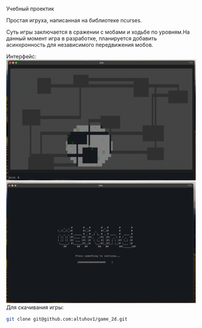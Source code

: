 Учебный проектик

Простая игруха, написанная на библиотеке ncurses.

Суть игры заключается в сражении с мобами и ходьбе по уровням.На данный момент игра в разработке, планируется добавить асинхронность для независимого передвижения мобов.

Интерфейс:
![Игра](data/1st%20picture.png)
![Переходы](data/2nd%20picture.png)
Для скачивания игры:
```bash
git clone git@github.com:altuhov1/game_2d.git
```

